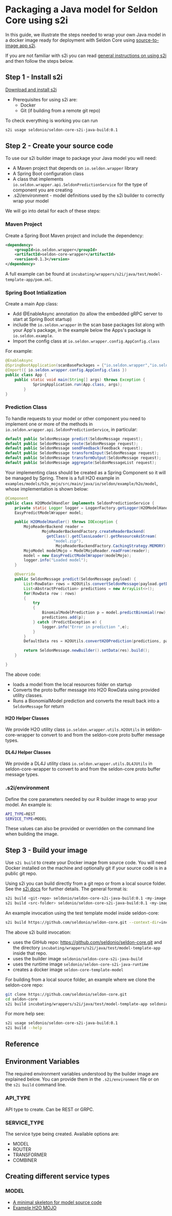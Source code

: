 # Packaging a Java model for Seldon Core using s2i


In this guide, we illustrate the steps needed to wrap your own Java model in a docker image ready for deployment with Seldon Core using [source-to-image app s2i](https://github.com/openshift/source-to-image).

If you are not familiar with s2i you can read [general instructions on using s2i](../wrappers/s2i.md) and then follow the steps below.


## Step 1 - Install s2i

 [Download and install s2i](https://github.com/openshift/source-to-image#installation)

 * Prerequisites for using s2i are:
   * Docker
   * Git (if building from a remote git repo)

To check everything is working you can run

```bash
s2i usage seldonio/seldon-core-s2i-java-build:0.1
```

## Step 2 - Create your source code

To use our s2i builder image to package your Java model you will need:

 * A Maven project that depends on ```io.seldon.wrapper``` library
 * A Spring Boot configuration class
 * A class that implements ```io.seldon.wrapper.api.SeldonPredictionService``` for the type of component you are creating
 * .s2i/environment - model definitions used by the s2i builder to correctly wrap your model

We will go into detail for each of these steps:

### Maven Project
Create a Spring Boot Maven project and include the dependency:

```XML
<dependency>
	<groupId>io.seldon.wrapper</groupId>
	<artifactId>seldon-core-wrapper</artifactId>
	<version>0.1.3</version>
</dependency>
```

A full example can be found at ```incubating/wrappers/s2i/java/test/model-template-app/pom.xml```.

### Spring Boot Intialization

Create a main App class:
  * Add @EnableAsync annotation (to allow the embedded gRPC server to start at Spring Boot startup)
  * include the ```io.seldon.wrapper``` in the scan base packages list along with your App's package, in the example below the Apps's package is ```io.seldon.example```.
  * Import the config class at ```io.seldon.wrapper.config.AppConfig.class```

For example:

```java
@EnableAsync
@SpringBootApplication(scanBasePackages = {"io.seldon.wrapper","io.seldon.example"})
@Import({ io.seldon.wrapper.config.AppConfig.class })
public class App {
    public static void main(String[] args) throws Exception {
            SpringApplication.run(App.class, args);
	    }
}
```

### Prediction Class
To handle requests to your model or other component you need to implement one or more of the methods in ```io.seldon.wrapper.api.SeldonPredictionService```, in particular:

```java
default public SeldonMessage predict(SeldonMessage request);
default public SeldonMessage route(SeldonMessage request);
default public SeldonMessage sendFeedback(Feedback request);
default public SeldonMessage transformInput(SeldonMessage request);
default public SeldonMessage transformOutput(SeldonMessage request);
default public SeldonMessage aggregate(SeldonMessageList request);
```

Your implementing class should be created as a Spring Component so it will be managed by Spring. There is a full H2O example in ```examples/models/h2o_mojo/src/main/java/io/seldon/example/h2o/model```, whose implementation is shown below:

```java
@Component
public class H2OModelHandler implements SeldonPredictionService {
	private static Logger logger = LoggerFactory.getLogger(H2OModelHandler.class.getName());
	EasyPredictModelWrapper model;

	public H2OModelHandler() throws IOException {
		MojoReaderBackend reader =
                MojoReaderBackendFactory.createReaderBackend(
                  getClass().getClassLoader().getResourceAsStream(
                     "model.zip"),
                      MojoReaderBackendFactory.CachingStrategy.MEMORY);
		MojoModel modelMojo = ModelMojoReader.readFrom(reader);
		model = new EasyPredictModelWrapper(modelMojo);
		logger.info("Loaded model");
	}

	@Override
	public SeldonMessage predict(SeldonMessage payload) {
		List<RowData> rows = H2OUtils.convertSeldonMessage(payload.getData());
		List<AbstractPrediction> predictions = new ArrayList<>();
		for(RowData row : rows)
		{
			try
			{
				BinomialModelPrediction p = model.predictBinomial(row);
				predictions.add(p);
			} catch (PredictException e) {
				logger.info("Error in prediction ",e);
			}
		}
        DefaultData res = H2OUtils.convertH2OPrediction(predictions, payload.getData());

		return SeldonMessage.newBuilder().setData(res).build();
	}

}

```

The above code:

  * loads a model from the local resources folder on startup
  * Converts the proto buffer message into H2O RowData using provided utility classes.
  * Runs a BionomialModel prediction and converts the result back into a ```SeldonMessage``` for return

#### H2O Helper Classes

We provide H2O utility class ```io.seldon.wrapper.utils.H2OUtils``` in seldon-core-wrapper to convert to and from the seldon-core proto buffer message types.

#### DL4J Helper Classes

We provide a DL4J utility class ```io.seldon.wrapper.utils.DL4JUtils``` in seldon-core-wrapper to convert to and from the seldon-core proto buffer message types.

### .s2i/environment

Define the core parameters needed by our R builder image to wrap your model. An example is:

```bash
API_TYPE=REST
SERVICE_TYPE=MODEL
```

These values can also be provided or overridden on the command line when building the image.

## Step 3 - Build your image
Use ```s2i build``` to create your Docker image from source code. You will need Docker installed on the machine and optionally git if your source code is in a public git repo.

Using s2i you can build directly from a git repo or from a local source folder. See the [s2i docs](https://github.com/openshift/source-to-image/blob/master/docs/cli.md#s2i-build) for further details. The general format is:

```bash
s2i build <git-repo> seldonio/seldon-core-s2i-java-build:0.1 <my-image-name> --runtime-image seldonio/seldon-core-s2i-java-runtime:0.1
s2i build <src-folder> seldonio/seldon-core-s2i-java-build:0.1 <my-image-name> --runtime-image seldonio/seldon-core-s2i-java-runtime:0.1
```

An example invocation using the test template model inside seldon-core:

```bash
s2i build https://github.com/seldonio/seldon-core.git --context-dir=incubating/wrappers/s2i/java/test/model-template-app seldonio/seldon-core-s2i-java-build:0.1 h2o-test:0.1 --runtime-image seldonio/seldon-core-s2i-java-runtime:0.1
```

The above s2i build invocation:

 * uses the GitHub repo: https://github.com/seldonio/seldon-core.git and the directory ```incubating/wrappers/s2i/java/test/model-template-app``` inside that repo.
 * uses the builder image ```seldonio/seldon-core-s2i-java-build```
 * uses the runtime image ```seldonio/seldon-core-s2i-java-runtime```
 * creates a docker image ```seldon-core-template-model```


For building from a local source folder, an example where we clone the seldon-core repo:

```bash
git clone https://github.com/seldonio/seldon-core.git
cd seldon-core
s2i build incubating/wrappers/s2i/java/test/model-template-app seldonio/seldon-core-s2i-java-build:0.1 h2o-test:0.1 --runtime-image seldonio/seldon-core-s2i-java-runtime:0.1
```

For more help see:

```bash
s2i usage seldonio/seldon-core-s2i-java-build:0.1
s2i build --help
```

## Reference

## Environment Variables
The required environment variables understood by the builder image are explained below. You can provide them in the ```.s2i/environment``` file or on the ```s2i build``` command line.


### API_TYPE

API type to create. Can be REST or GRPC.

### SERVICE_TYPE

The service type being created. Available options are:

 * MODEL
 * ROUTER
 * TRANSFORMER
 * COMBINER


## Creating different service types

### MODEL

 * [A minimal skeleton for model source code](https://github.com/seldonio/seldon-core/tree/incubating/wrappers/s2i/java/test/model-template-app)
 * [Example H2O MOJO](../examples/h2o_mojo.html)
